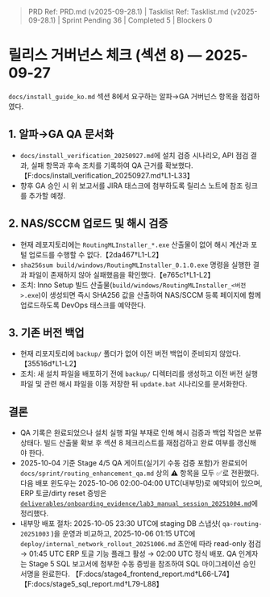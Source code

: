 ﻿> PRD Ref: PRD.md (v2025-09-28.1) | Tasklist Ref: Tasklist.md (v2025-09-28.1) | Sprint Pending 36 | Completed 5 | Blockers 0

# 릴리스 거버넌스 체크 (섹션 8) — 2025-09-27

`docs/install_guide_ko.md` 섹션 8에서 요구하는 알파→GA 거버넌스 항목을 점검하였다.

## 1. 알파→GA QA 문서화
- `docs/install_verification_20250927.md`에 설치 검증 시나리오, API 점검 결과, 실패 항목과 후속 조치를 기록하여 QA 근거를 확보했다.【F:docs/install_verification_20250927.md†L1-L33】
- 향후 GA 승인 시 위 보고서를 JIRA 태스크에 첨부하도록 릴리스 노트에 참조 링크를 추가할 예정.

## 2. NAS/SCCM 업로드 및 해시 검증
- 현재 레포지토리에는 `RoutingMLInstaller_*.exe` 산출물이 없어 해시 계산과 포털 업로드를 수행할 수 없다.【2da467†L1-L2】
- `sha256sum build/windows/RoutingMLInstaller_0.1.0.exe` 명령을 실행한 결과 파일이 존재하지 않아 실패했음을 확인했다.【e765c1†L1-L2】
- 조치: Inno Setup 빌드 산출물(`build/windows/RoutingMLInstaller_<버전>.exe`)이 생성되면 즉시 SHA256 값을 산출하여 NAS/SCCM 등록 페이지에 함께 업로드하도록 DevOps 태스크를 예약한다.

## 3. 기존 버전 백업
- 현재 리포지토리에 `backup/` 폴더가 없어 이전 버전 백업이 준비되지 않았다.【35516d†L1-L2】
- 조치: 새 설치 파일을 배포하기 전에 `backup/` 디렉터리를 생성하고 이전 버전 실행 파일 및 관련 해시 파일을 이동 저장한 뒤 `update.bat` 시나리오를 문서화한다.

## 결론
- QA 기록은 완료되었으나 설치 실행 파일 부재로 인해 해시 검증과 백업 작업은 보류 상태다. 빌드 산출물 확보 후 섹션 8 체크리스트를 재점검하고 완료 여부를 갱신해야 한다.
- 2025-10-04 기준 Stage 4/5 QA 게이트(실기기 수동 검증 포함)가 완료되어 `docs/sprint/routing_enhancement_qa.md` 상의 ⚠️ 항목을 모두 ✅로 전환했다. 다음 배포 윈도우는 2025-10-06 02:00-04:00 UTC(내부망)로 예약되어 있으며, ERP 토글/dirty reset 증빙은 [`deliverables/onboarding_evidence/lab3_manual_session_20251004.md`](../deliverables/onboarding_evidence/lab3_manual_session_20251004.md)에 정리했다.
- 내부망 배포 절차: 2025-10-05 23:30 UTC에 staging DB 스냅샷( `qa-routing-20251003` )을 운영과 비교하고, 2025-10-06 01:15 UTC에 `deploy/internal_network_rollout_20251006.md` 초안에 따라 read-only 점검 → 01:45 UTC ERP 토글 기능 플래그 활성 → 02:00 UTC 정식 배포. QA 인계자는 Stage 5 SQL 보고서에 첨부한 수동 증빙을 참조하여 SQL 마이그레이션 승인 서명을 완료한다. 【F:docs/stage4_frontend_report.md†L66-L74】【F:docs/stage5_sql_report.md†L79-L88】

